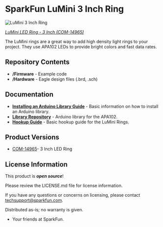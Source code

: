 SparkFun LuMini 3 Inch Ring
========================================

![LuMini 3 Inch Ring](https://cdn.sparkfun.com//assets/parts/1/3/2/5/8/14965-SparkFun_LuMini_LED_Ring_-_3_Inch__APA102-2020_-01.jpg)

[*LuMini LED Ring - 3 Inch (COM-14965)*](https://www.sparkfun.com/products/14965)

The LuMini rings are a great way to add high density light rings to your project. They use APA102 LEDs to provide bright colors and fast data rates.

Repository Contents
-------------------

* **/Firmware** - Example code 
* **/Hardware** - Eagle design files (.brd, .sch)

Documentation
--------------
* **[Installing an Arduino Library Guide](https://learn.sparkfun.com/tutorials/installing-an-arduino-library)** - Basic information on how to install an Arduino library.
* **[Library Repository](https://github.com/FastLED/FastLED)** - Arduino library for the APA102.
* **[Hookup Guide](https://learn.sparkfun.com/tutorials/lumini-ring-hookup-guide)** - Basic hookup guide for the LuMini Rings.

Product Versions
----------------
* [COM-14965](https://www.sparkfun.com/products/14965)- 3 Inch LED Ring

License Information
-------------------

This product is _**open source**_! 

Please review the LICENSE.md file for license information. 

If you have any questions or concerns on licensing, please contact techsupport@sparkfun.com.

Distributed as-is; no warranty is given.

- Your friends at SparkFun.
